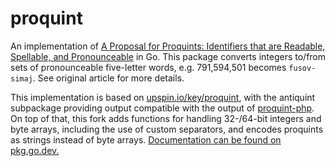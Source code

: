 # proquint

An implementation of [A Proposal for Proquints: Identifiers that are Readable, Spellable, and Pronounceable](http://arxiv.org/html/0901.4016) in Go. This package converts integers to/from sets of pronounceable five-letter words, e.g. 791,594,501 becomes `fusov-simaj`. See original article for more details.

This implementation is based on [upspin.io/key/proquint](https://github.com/upspin/upspin/tree/master/key/proquint), with the antiquint subpackage providing output compatible with the output of [proquint-php](https://github.com/Fil/proquint-php). On top of that, this fork adds functions for handling 32-/64-bit integers and byte arrays, including the use of custom separators, and encodes proquints as strings instead of byte arrays. [Documentation can be found on pkg.go.dev.](https://pkg.go.dev/github.com/syrupyy/proquint)
